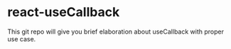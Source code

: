 # react-useCallback
This git repo will give you brief elaboration about useCallback with proper use case.
